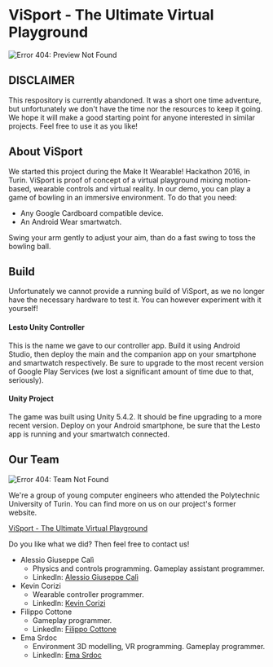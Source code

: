# ViSport - The Ultimate Virtual Playground

![Error 404: Preview Not Found](http://visport.altervista.org/wp-content/flagallery/dev/cattura.png)

## DISCLAIMER

This respository is currently abandoned. It was a short one time adventure, but unfortunately we don't have the time nor the resources to keep it going. We hope it will make a good starting point for anyone interested in similar projects. Feel free to use it as you like!

## About ViSport

We started this project during the Make It Wearable! Hackathon 2016, in Turin. ViSport is proof of concept of a virtual playground mixing motion-based, wearable controls and virtual reality. In our demo, you can play a game of bowling in an immersive environment. To do that you need:

   * Any Google Cardboard compatible device.
   * An Android Wear smartwatch.

Swing your arm gently to adjust your aim, than do a fast swing to toss the bowling ball. 

## Build

Unfortunately we cannot provide a running build of ViSport, as we no longer have the necessary hardware to test it. You can however experiment with it yourself!

#### Lesto Unity Controller

This is the name we gave to our controller app. Build it using Android Studio, then deploy the main and the companion app on your smartphone and smartwatch respectively. Be sure to upgrade to the most recent version of Google Play Services (we lost a significant amount of time due to that, seriously).

#### Unity Project

The game was built using Unity 5.4.2. It should be fine upgrading to a more recent version. Deploy on your Android smartphone, be sure that the Lesto app is running and your smartwatch connected.

## Our Team

![Error 404: Team Not Found](http://visport.altervista.org/wp-content/flagallery/wtt-torino-2016/photo_2016-11-18_13-14-54.jpg)

We're a group of young computer engineers who attended the Polytechnic University of Turin. You can find more on us on our project's former website.

[ViSport - The Ultimate Virtual Playground](http://visport.altervista.org)

Do you like what we did? Then feel free to contact us!

   * Alessio Giuseppe Calì
      * Physics and controls programming. Gameplay assistant programmer.
      * LinkedIn: [Alessio Giuseppe Calì](https://www.linkedin.com/in/alessio-giuseppe-cal%C3%AC-599631132/)
   * Kevin Corizi
      * Wearable controller programmer.
      * LinkedIn: [Kevin Corizi](https://www.linkedin.com/in/kevincorizi/)
   * Filippo Cottone
      * Gameplay programmer.
      * LinkedIn: [Filippo Cottone](https://www.linkedin.com/in/filippo-cottone-46915079/)
   * Ema Srdoc
      * Environment 3D modelling, VR programming. Gameplay programmer.
      * LinkedIn: [Ema Srdoc](https://www.linkedin.com/in/ema-srdoc-93b44a87/)

